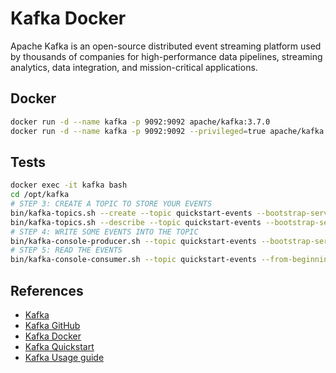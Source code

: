 # Kafka Docker

Apache Kafka is an open-source distributed event streaming platform used by thousands of companies for high-performance data pipelines, streaming analytics, data integration, and mission-critical applications.

## Docker
```sh
docker run -d --name kafka -p 9092:9092 apache/kafka:3.7.0
docker run -d --name kafka -p 9092:9092 --privileged=true apache/kafka:3.7.0
```

## Tests
```sh
docker exec -it kafka bash
cd /opt/kafka
# STEP 3: CREATE A TOPIC TO STORE YOUR EVENTS
bin/kafka-topics.sh --create --topic quickstart-events --bootstrap-server localhost:9092
bin/kafka-topics.sh --describe --topic quickstart-events --bootstrap-server localhost:9092
# STEP 4: WRITE SOME EVENTS INTO THE TOPIC
bin/kafka-console-producer.sh --topic quickstart-events --bootstrap-server localhost:9092
# STEP 5: READ THE EVENTS
bin/kafka-console-consumer.sh --topic quickstart-events --from-beginning --bootstrap-server localhost:9092
```

## References
- [Kafka](https://kafka.apache.org/)
- [Kafka GitHub](https://github.com/apache/kafka)
- [Kafka Docker](https://kafka.apache.org/documentation/#docker)
- [Kafka Quickstart](https://kafka.apache.org/quickstart)
- [Kafka Usage guide](https://github.com/apache/kafka/blob/trunk/docker/examples/README.md)